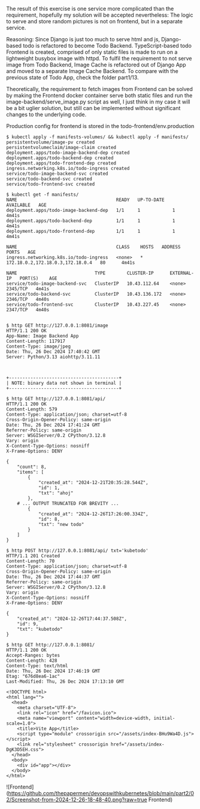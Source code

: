 The result of this exercise is one service more complicated than the requirement,
hopefully my solution will be accepted nevertheless: The logic to serve and store random pictures is
not on frontend, but in a separate service.

Reasoning:
Since Django is just too much to serve html and js, Django-based todo is refactored to become
Todo Backend. TypeScript-based todo Frontend is created, comprised of only static files is made to run on a lightweight
busybox image with httpd. To fulfil the requirement to not serve image from Todo Backend,
Image Cache is refactored out of Django App and moved to a separate Image Cache Backend. 
To compare with the previous state of Todo App, check the folder part1/13. 

Theoretically, the requirement to fetch images from Frontend can be solved by making the
Frontend docker container serve both static files and run the image-backend/serve_image.py script
as well, I just think in my case it will be a bit uglier solution, but still can be implemented without
significant changes to the underlying code.

Production config for frontend is stored in the todo-frontend/env.production

```console
$ kubectl apply -f manifests-volumes/ && kubectl apply -f manifests/
persistentvolume/image-pv created
persistentvolumeclaim/image-claim created
deployment.apps/todo-image-backend-dep created
deployment.apps/todo-backend-dep created
deployment.apps/todo-frontend-dep created
ingress.networking.k8s.io/todo-ingress created
service/todo-image-backend-svc created
service/todo-backend-svc created
service/todo-frontend-svc created

$ kubectl get -f manifests/
NAME                                     READY   UP-TO-DATE   AVAILABLE   AGE
deployment.apps/todo-image-backend-dep   1/1     1            1           4m41s
deployment.apps/todo-backend-dep         1/1     1            1           4m41s
deployment.apps/todo-frontend-dep        1/1     1            1           4m41s

NAME                                     CLASS    HOSTS   ADDRESS                            PORTS   AGE
ingress.networking.k8s.io/todo-ingress   <none>   *       172.18.0.2,172.18.0.3,172.18.0.4   80      4m41s

NAME                             TYPE        CLUSTER-IP      EXTERNAL-IP   PORT(S)    AGE
service/todo-image-backend-svc   ClusterIP   10.43.112.64    <none>        2345/TCP   4m41s
service/todo-backend-svc         ClusterIP   10.43.136.172   <none>        2346/TCP   4m40s
service/todo-frontend-svc        ClusterIP   10.43.227.45    <none>        2347/TCP   4m40s


$ http GET http://127.0.0.1:8081/image
HTTP/1.1 200 OK
App-Name: Image Backend App
Content-Length: 117917
Content-Type: image/jpeg
Date: Thu, 26 Dec 2024 17:40:42 GMT
Server: Python/3.13 aiohttp/3.11.11



+-----------------------------------------+
| NOTE: binary data not shown in terminal |
+-----------------------------------------+

$ http GET http://127.0.0.1:8081/api/
HTTP/1.1 200 OK
Content-Length: 579
Content-Type: application/json; charset=utf-8
Cross-Origin-Opener-Policy: same-origin
Date: Thu, 26 Dec 2024 17:41:24 GMT
Referrer-Policy: same-origin
Server: WSGIServer/0.2 CPython/3.12.8
Vary: origin
X-Content-Type-Options: nosniff
X-Frame-Options: DENY

{
    "count": 8,
    "items": [
        {
            "created_at": "2024-12-21T20:35:28.544Z",
            "id": 1,
            "txt": "ahoj"
        },
    # ... OUTPUT TRUNCATED FOR BREVITY ...
        {
            "created_at": "2024-12-26T17:26:00.334Z",
            "id": 8,
            "txt": "new todo"
        }
    ]
}

$ http POST http://127.0.0.1:8081/api/ txt='kubetodo'
HTTP/1.1 201 Created
Content-Length: 70
Content-Type: application/json; charset=utf-8
Cross-Origin-Opener-Policy: same-origin
Date: Thu, 26 Dec 2024 17:44:37 GMT
Referrer-Policy: same-origin
Server: WSGIServer/0.2 CPython/3.12.8
Vary: origin
X-Content-Type-Options: nosniff
X-Frame-Options: DENY

{
    "created_at": "2024-12-26T17:44:37.508Z",
    "id": 9,
    "txt": "kubetodo"
}

$ http GET http://127.0.0.1:8081/
HTTP/1.1 200 OK
Accept-Ranges: bytes
Content-Length: 428
Content-Type: text/html
Date: Thu, 26 Dec 2024 17:46:19 GMT
Etag: "676d8ea6-1ac"
Last-Modified: Thu, 26 Dec 2024 17:13:10 GMT

<!DOCTYPE html>
<html lang="">
  <head>
    <meta charset="UTF-8">
    <link rel="icon" href="/favicon.ico">
    <meta name="viewport" content="width=device-width, initial-scale=1.0">
    <title>Vite App</title>
    <script type="module" crossorigin src="/assets/index-BHu9Wa4D.js"></script>
    <link rel="stylesheet" crossorigin href="/assets/index-DgK3D5EH.css">
  </head>
  <body>
    <div id="app"></div>
  </body>
</html>

```

![Frontend](https://github.com/thepapermen/devopswithkubernetes/blob/main/part2/02/Screenshot-from-2024-12-26-18-48-40.png?raw=true Frontend)